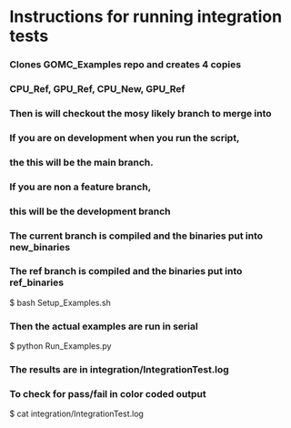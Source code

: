 # Instructions for running integration tests

### Clones GOMC_Examples repo and creates 4 copies 
### CPU_Ref, GPU_Ref, CPU_New, GPU_Ref
### Then is will checkout the mosy likely branch to merge into
### If you are on development when you run the script,
### the this will be the main branch.
###
### If you are non a feature branch, 
### this will be the development branch
###
### The current branch is compiled and the binaries put into new_binaries 
### The ref branch is compiled and the binaries put into ref_binaries 

$ bash Setup_Examples.sh 

### Then the actual examples are run in serial

$ python Run_Examples.py

### The results are in integration/IntegrationTest.log
### To check for pass/fail in color coded output

$ cat integration/IntegrationTest.log
